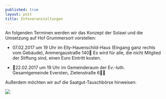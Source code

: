```yaml
---
published: true
layout: post
title: Infoveranstaltungen
---
```

An folgenden Terminen werden wir das Konzept der Solawi und die Umsetzung auf Hof Grummersort vorstellen:

- 07.02.2017 um 19 Uhr im Elly-Hauenschild-Haus (Eingang ganz rechts vom Gebäude), Ammergaustraße 140
Es wird für alle, die nicht Mitglied der Stiftung sind, einen Euro Eintritt kosten. 

- 22.02.2017 um 19 Uhr im Gemeinderaum der Ev.-luth. Gesamtgemeinde Eversten, Zietenstraße 6 

Außerdem möchten wir auf die Saatgut-Tauschbörse hinweisen:

<a href="http://solawi-oldenburg.de/public/images/Saatgut-Tausch%20OL%202017.jpg"><img src="{{site.baseurl}}/public/images/Saatgut-Tausch%20OL%202017.jpg" style="max-height:500px"></a>
